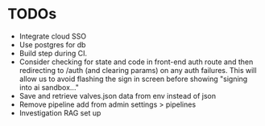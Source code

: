 # TODOs

- Integrate cloud SSO 
- Use postgres for db
- Build step during CI.
- Consider checking for state and code in front-end auth route and then redirecting to /auth (and clearing params) on any auth failures. This will allow us to avoid flashing the sign in screen before showing "signing into ai sandbox..." 
- Save and retrieve valves.json data from env instead of json
- Remove pipeline add from admin settings > pipelines
- Investigation RAG set up
